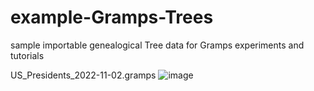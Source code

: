 # example-Gramps-Trees
sample importable genealogical Tree data for Gramps experiments and tutorials

US_Presidents_2022-11-02.gramps
![image](https://user-images.githubusercontent.com/69127217/203194342-6871a807-a7cd-458c-8b9e-f7687a2d8e73.png)
